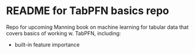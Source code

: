 # README for TabPFN basics repo

Repo for upcoming Manning book on machine learning for tabular data that covers basics of working w. TabPFN, including:
- built-in feature importance




